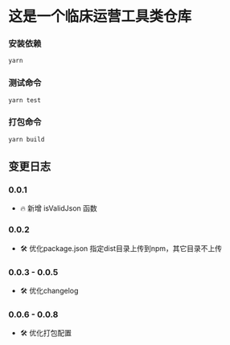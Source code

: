 # 这是一个临床运营工具类仓库

### 安装依赖
```bash
yarn 
```

### 测试命令
```bash
yarn test
```

### 打包命令
```bash
yarn build
```

## 变更日志

### 0.0.1
- 🔥 新增 isValidJson 函数

### 0.0.2
- 🛠 优化package.json 指定dist目录上传到npm，其它目录不上传

### 0.0.3 - 0.0.5
- 🛠 优化changelog

### 0.0.6 - 0.0.8
- 🛠 优化打包配置